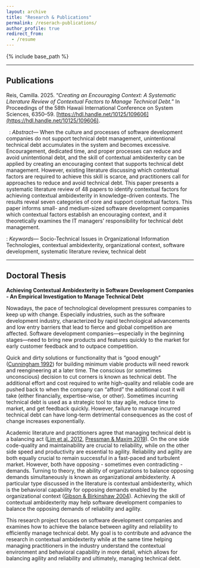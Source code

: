 ```yaml
---
layout: archive
title: "Research & Publications"
permalink: /reserach-publications/
author_profile: true
redirect_from:
  - /resume
---
```


{% include base_path %}

---
## Publications

Reis, Camilla. 2025. “*Creating an Encouraging Context: A Systematic Literature Review of Contextual Factors to Manage Technical Debt.*” In Proceedings of the 58th Hawaii International Conference on System Sciences, 6350–59. [https://hdl.handle.net/10125/109606](https://hdl.handle.net/10125/109606).

&nbsp;
: *Abstract—* 
When the culture and processes of software development companies do not support technical debt management, unintentional technical debt accumulates in the system and becomes excessive. Encouragement, dedicated time, and proper processes can reduce and avoid unintentional debt, and the skill of contextual ambidexterity can be applied by creating an encouraging context that supports technical debt management. However, existing literature discussing which contextual factors are required to achieve this skill is scarce, and practitioners call for approaches to reduce and avoid technical debt. This paper presents a systematic literature review of 48 papers to identify contextual factors for achieving contextual ambidexterity in knowledge-driven contexts. The results reveal seven categories of core and support contextual factors. This paper informs small- and medium-sized software development companies which contextual factors establish an encouraging context, and it theoretically examines the IT managers’ responsibility for technical debt management.

: *Keywords—* 
Socio-Technical Issues in Organizational Information Technologies, contextual ambidexterity, organizational context, software development, systematic literature review, technical debt

---

## Doctoral Thesis

**Achieving Contextual Ambidexterity in Software Development Companies - An Empirical Investigation to Manage Technical Debt**

Nowadays, the pace of technological development pressures companies to keep up with change. Especially industries, such as the software development industry, characterized by rapid technological advancements and low entry barriers that lead to fierce and global competition are affected. Software development companies—especially in the beginning stages—need to bring new products and features quickly to the market for early customer feedback and to outpace competition.

Quick and dirty solutions or functionality that is “good enough” ([Cunningham 1992](https://dl.acm.org/doi/pdf/10.1145/157710.157715)) for building minimum viable products will need rework and reengineering at a later time. The conscious (or sometimes unconscious) decision to cut corners is known as technical debt. The additional effort and cost required to write high-quality and reliable code are pushed back to when the company can “afford” the additional cost it will take (either financially, expertise-wise, or other). Sometimes incurring technical debt is used as a strategic tool to stay agile, reduce time to market, and get feedback quickly. However, failure to manage incurred technical debt can have long-term detrimental consequences as the cost of change increases exponentially.

Academic literature and practitioners agree that managing technical debt is a balancing act ([Lim et al. 2012](https://ieeexplore.ieee.org/document/6280547), [Pressman & Maxim 2019](https://g.co/kgs/aTL3KVU)). On the one side code-quality and maintainability are crucial to reliability, while on the other side speed and productivity are essential to agility. Reliability and agility are both equally crucial to remain successful in a fast-paced and turbulent market. However, both have opposing - sometimes even contradicting - demands. Turning to theory, the ability of organizations to balance opposing demands simultaneously is known as organizational ambidexterity. A particular type discussed in the literature is contextual ambidexterity, which is the behavioral capability for opposing demands enabled by the organizational context ([Gibson & Birkinshaw 2004](https://www.jstor.org/stable/20159573)). Achieving the skill of contextual ambidexterity may help software development companies to balance the opposing demands of reliability and agility.

This research project focuses on software development companies and examines how to achieve the balance between agility and reliability to efficiently manage technical debt. My goal is to contribute and advance the research in contextual ambidexterity while at the same time helping managing practitioners in the industry understand the contextual environment and behavioral capability in more detail, which allows for balancing agility and reliability and ultimately, managing technical debt.
